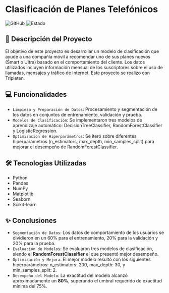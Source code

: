 # Clasificación de Planes Telefónicos
![GitHub](https://img.shields.io/badge/GitHub-Repository-lightgrey)
![Estado](https://img.shields.io/badge/Estado-Terminado-brightgreen)

## 📖 Descripción del Proyecto
El objetivo de este proyecto es desarrollar un modelo de clasificación que ayude a una compañía móvil a recomendar uno de sus planes nuevos (Smart o Ultra) basado en el comportamiento del cliente. Los datos utilizados incluyen información mensual de los suscriptores sobre el uso de llamadas, mensajes y tráfico de Internet. Este proyecto se realizo con Tripleten.

## 💻 Funcionalidades
- `Limpieza y Preparación de Datos`: Procesamiento y segmentación de los datos en conjuntos de entrenamiento, validación y prueba.
- `Modelos de Clasificación`: Se implementaron tres modelos de aprendizaje automático: DecisionTreeClassifier, RandomForestClassifier y LogisticRegression.
- `Optimización de Hiperparámetros`: Se iteró sobre diferentes hiperparámetros (n_estimators, max_depth, min_samples_split) para mejorar el desempeño de RandomForestClassifier.

## 🛠 Tecnologías Utilizadas
- Python
- Pandas
- NumPy
- Matplotlib
- Seaborn
- Scikit-learn

## ✨ Conclusiones
- `Segmentación de Datos`: Los datos de comportamiento de los usuarios se dividieron en un 60% para el entrenamiento, 20% para la validación y 20% para la prueba.
- `Evaluación de Modelos`: Se evaluaron tres modelos de clasificación, siendo el **RandomForestClassifier** el que presentó mejor desempeño.
- `Optimización y Mejora`: El mejor modelo resultó con los siguientes hiperparámetros: n_estimators: 200, max_depth: 30, y min_samples_split: 2.
- `Desempeño del Modelo`: La exactitud del modelo alcanzó aproximadamente un **80%**, superando el umbral requerido de exactitud mínima del 75%.
